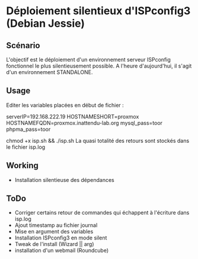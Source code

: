 # Déploiement silentieux d'ISPconfig3 (Debian Jessie)

## Scénario
 L'objectif est le déploiement d'un environnement serveur ISPconfig fonctionnel le plus silentieusement possible.
 A l'heure d'aujourd'hui, il s'agit d'un environnement STANDALONE.
 
## Usage
 Editer les variables placées en début de fichier : 
 
   serverIP=192.168.222.19
   HOSTNAMESHORT=proxmox
   HOSTNAMEFQDN=proxmox.inattendu-lab.org
   mysql_pass=toor
   phpma_pass=toor

 chmod +x isp.sh && ./isp.sh
   La quasi totalité des retours sont stockés dans le fichier isp.log

## Working
  * Installation silentieuse des dépendances
  
## ToDo
  * Corriger certains retour de commandes qui échappent à l'écriture dans isp.log
  * Ajout timestamp au fichier journal
  * Mise en argument des variables
  * Installation ISPconfig3 en mode silent
  * Tweak de l'install (Wizard || arg)
  * installation d'un webmail (Roundcube)

